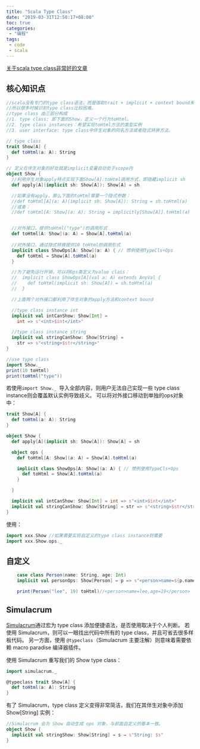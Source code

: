 ```yaml
---
title: "Scala Type Class"
date: "2019-03-31T12:58:17+08:00"
toc: true
categories:
 - "编程"
tags:
 - code
 - scala
---
```


[关于scala type class非常好的文章](https://scalac.io/typeclasses-in-scala)

## 核心知识点
```scala
//scala没有专门的type class语法，而是借助trait + implicit + context bound来实现的，
//所以很多时候识别type class比较困难。
//type class 由三部分构成
//1. type class: 即下面的Show，定义一个行为toHtml。
//2. type class instances：希望实现toHtml方法的类型实例
//3. user interface: type class中伴生对象的同名方法或者隐式转换方法。

// type class
trait Show[A] {
  def toHtml(a: A): String
}

// 定义在伴生对象的好处就是implicit变量自动处于scope内
object Show {
  //利用伴生对象apply特点实现下面Show[A].toHtml调用方式，即隐藏implicit sh
  def apply[A](implicit sh: Show[A]): Show[A] = sh

  //如果没有apply，那么下面的toHtml需要一个隐式参数：
  //def toHtml[A](a: A)(implicit sh: Show[A]): String = sh.toHtml(a)
  //或者：
  //def toHtml[A: Show](a: A): String = implicitly[Show[A]].toHtml(a)


  //对外接口，提供toHtml("type")的调用形式
  def toHtml[A: Show](a: A) = Show[A].toHtml(a)
  
  //对外接口，通过隐式转换提供10 toHtml的调用形式
  implicit class ShowOps[A: Show](a: A) { // 惯例使用TypeCls+Ops
    def toHtml = Show[A].toHtml(a)
  }

  //为了避免运行开销，可以将Ops类定义为value class：
  //  implicit class ShowOps[A](val a: A) extends AnyVal {
  //    def toHtml(implicit sh: Show[A]) = sh.toHtml(a)
  //  }

  //上面两个对外接口都利用了伴生对象的apply方法和context bound

  //type class instance int
  implicit val intCanShow: Show[Int] =
    int => s"<int>$int</int>"

  //type class instance string
  implicit val stringCanShow: Show[String] =
    str => s"<string>$str</string>"
}

//use type class
import Show._
print(10 toHtml)
print(toHtml("type"))
```

若使用`import Show._ `导入全部内容，则用户无法自己实现一些 type class instance则会覆盖默认实例导致歧义。
可以将对外接口移动到单独的ops对象中：
```scala
trait Show[A] {
  def toHtml(a: A): String
}

object Show {
  def apply[A](implicit sh: Show[A]): Show[A] = sh

  object ops {
    def toHtml[A: Show](a: A) = Show[A].toHtml(a)

    implicit class ShowOps[A: Show](a: A) { // 惯例使用TypeCls+Ops
      def toHtml = Show[A].toHtml(a)
    }

  }

  implicit val intCanShow: Show[Int] = int => s"<int>$int</int>"
  implicit val stringCanShow: Show[String] = str => s"<string>$str</string>"
}
```
使用：
```scala
import xxx.Show //如果需要实现自定义的type class instance则需要
import xxx.Show.ops._
```

## 自定义
```scala
    case class Person(name: String, age: Int)
    implicit val personOps: Show[Person] = p => s"<person>name=${p.name},age=${p.age}</person>"

    print(Person("lee", 19) toHtml)//<person>name=lee,age=19</person>

```

## Simulacrum

[Simulacrum](https://github.com/typelevel/simulacrum)通过宏为 type class 添加便捷语法，是否使用取决于个人判断。
若使用 Simulacrum，则可以一眼找出代码中所有的 type class，并且可省去很多样板代码。
另一方面，使用 `@typeclass`（Simulacrum 主要注解）则意味着需要依赖 macro paradise 编译器插件。

使用 Simulacrum 重写我们的 Show type class：
```scala
import simulacrum._

@typeclass trait Show[A] {
  def toHtml(a: A): String
}
```
有了 Simulacrum，type class 定义变得非常简洁，我们在其伴生对象中添加 Show[String] 实例：

```scala
//Simulacrum 会为 Show 自动生成 ops 对象，与前面自定义的基本一致。
object Show {
  implicit val stringShow: Show[String] = s ⇒ s"String: $s"
}
```